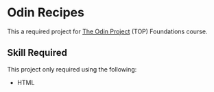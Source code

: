 # Odin Recipes

This a required project for [The Odin Project](https://www.theodinproject.com/) (TOP) Foundations course.

## Skill Required

This project only required using the following:

- HTML
